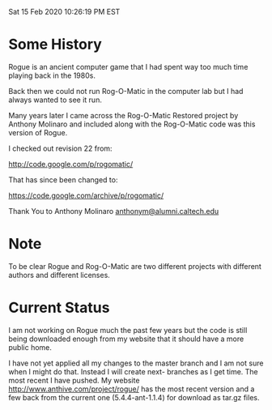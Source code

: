 Sat 15 Feb 2020 10:26:19 PM EST


# Some History

  Rogue is an ancient computer game that I had spent way too much time playing back in the 1980s.

  Back then we could not run Rog-O-Matic in the computer lab but I had always wanted to see it run.

  Many years later I came across the Rog-O-Matic Restored project by Anthony Molinaro and included along with the Rog-O-Matic code was this version of Rogue.

  I checked out revision 22 from:

http://code.google.com/p/rogomatic/


 That has since been changed to:

https://code.google.com/archive/p/rogomatic/


  Thank You to Anthony Molinaro <anthonym@alumni.caltech.edu>


# Note

  To be clear Rogue and Rog-O-Matic are two different projects with different authors and different licenses.


# Current Status

  I am not working on Rogue much the past few years but the code is still being downloaded enough from my website that it should have a more public home.

  I have not yet applied all my changes to the master branch and I am not sure when I might do that.  Instead I will create next-<version> branches as I get time.  The most recent I have pushed.  My website http://www.anthive.com/project/rogue/ has the most recent version and a few back from the current one (5.4.4-ant-1.1.4) for download as tar.gz files.
